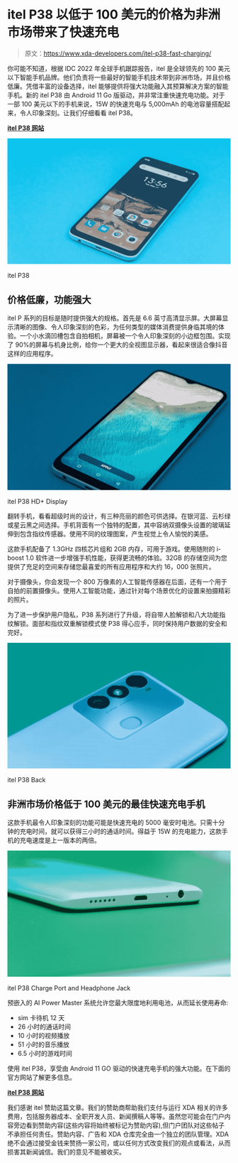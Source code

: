 # itel P38 以低于 100 美元的价格为非洲市场带来了快速充电

> 原文：<https://www.xda-developers.com/itel-p38-fast-charging/>

你可能不知道，根据 IDC 2022 年全球手机跟踪报告，itel 是全球领先的 100 美元以下智能手机品牌。他们负责将一些最好的智能手机技术带到非洲市场，并且价格低廉。凭借丰富的设备选择，itel 能够提供将强大功能融入其预算解决方案的智能手机。新的 itel P38 由 Android 11 Go 版驱动，并非常注重快速充电功能。对于一部 100 美元以下的手机来说，15W 的快速充电与 5,000mAh 的电池容量搭配起来，令人印象深刻。让我们仔细看看 itel P38。

[**itel P38 网站**](https://www.itel-life.com/global/phone/smart-phone/p-power/p38/)

 <picture>![](img/bafff31b24df6152c489275625e1b7bf.png)</picture> 

itel P38

## 价格低廉，功能强大

itel P 系列的目标是随时提供强大的规格。首先是 6.6 英寸高清显示屏。大屏幕显示清晰的图像、令人印象深刻的色彩，为任何类型的媒体消费提供身临其境的体验。一个小水滴凹槽包含自拍相机，屏幕被一个令人印象深刻的小边框包围。实现了 90%的屏幕与机身比例，给你一个更大的全视图显示器，看起来很适合像抖音这样的应用程序。

 <picture>![](img/cd09d30c20d3e2689a8020917786f4cd.png)</picture> 

itel P38 HD+ Display

翻转手机，看看超级时尚的设计，有三种亮丽的颜色可供选择。在银河蓝、云杉绿或星云黑之间选择。手机背面有一个独特的配置，其中容纳双摄像头设置的玻璃延伸到包含指纹传感器。使用不同的纹理图案，产生视觉上令人愉悦的美感。

这款手机配备了 1.3GHz 四核芯片组和 2GB 内存，可用于游戏。使用随附的 i-boost 1.0 软件进一步增强手机性能，获得更流畅的体验。32GB 的存储空间为您提供了充足的空间来存储您最喜爱的所有应用程序和大约 16，000 张照片。

对于摄像头，你会发现一个 800 万像素的人工智能传感器在后面，还有一个用于自拍的前置摄像头。使用人工智能功能，通过针对每个场景优化的设置来拍摄精彩的照片。

为了进一步保护用户隐私，P38 系列进行了升级，将自带人脸解锁和八大功能指纹解锁。面部和指纹双重解锁模式使 P38 得心应手，同时保持用户数据的安全和完好。

 <picture>![](img/34b36912650a92a44e1d82f09fac27c2.png)</picture> 

itel P38 Back

## 非洲市场价格低于 100 美元的最佳快速充电手机

这款手机最令人印象深刻的功能可能是快速充电的 5000 毫安时电池。只需十分钟的充电时间，就可以获得三小时的通话时间。得益于 15W 的充电能力，这款手机的充电速度是上一版本的两倍。

 <picture>![](img/70e463201d9df42930e085bb7f0fc7f6.png)</picture> 

itel P38 Charge Port and Headphone Jack

预嵌入的 AI Power Master 系统允许您最大限度地利用电池，从而延长使用寿命:

*   sim 卡待机 12 天
*   26 小时的通话时间
*   10 小时的视频播放
*   51 小时的音乐播放
*   6.5 小时的游戏时间

使用 itel P38，享受由 Android 11 GO 驱动的快速充电手机的强大功能。在下面的官方网站了解更多信息。

[**itel P38 网站**](https://www.itel-life.com/global/phone/smart-phone/p-power/p38/)

我们感谢 itel 赞助这篇文章。我们的赞助商帮助我们支付与运行 XDA 相关的许多费用，包括服务器成本、全职开发人员、新闻撰稿人等等。虽然您可能会在门户内容旁边看到赞助内容(这些内容将始终被标记为赞助内容),但门户团队对这些帖子不承担任何责任。赞助内容、广告和 XDA 仓库完全由一个独立的团队管理。XDA 绝不会通过接受金钱来赞扬一家公司，或以任何方式改变我们的观点或看法，从而损害其新闻诚信。我们的意见不能被收买。
